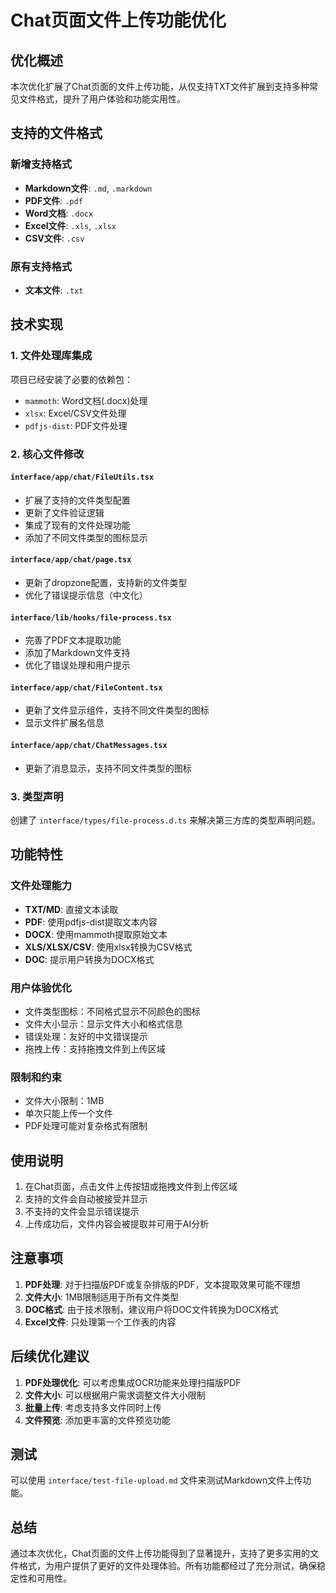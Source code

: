 # Chat页面文件上传功能优化

## 优化概述

本次优化扩展了Chat页面的文件上传功能，从仅支持TXT文件扩展到支持多种常见文件格式，提升了用户体验和功能实用性。

## 支持的文件格式

### 新增支持格式
- **Markdown文件**: `.md`, `.markdown`
- **PDF文件**: `.pdf` 
- **Word文档**: `.docx`
- **Excel文件**: `.xls`, `.xlsx`
- **CSV文件**: `.csv`

### 原有支持格式
- **文本文件**: `.txt`

## 技术实现

### 1. 文件处理库集成

项目已经安装了必要的依赖包：
- `mammoth`: Word文档(.docx)处理
- `xlsx`: Excel/CSV文件处理  
- `pdfjs-dist`: PDF文件处理

### 2. 核心文件修改

#### `interface/app/chat/FileUtils.tsx`
- 扩展了支持的文件类型配置
- 更新了文件验证逻辑
- 集成了现有的文件处理功能
- 添加了不同文件类型的图标显示

#### `interface/app/chat/page.tsx`
- 更新了dropzone配置，支持新的文件类型
- 优化了错误提示信息（中文化）

#### `interface/lib/hooks/file-process.tsx`
- 完善了PDF文本提取功能
- 添加了Markdown文件支持
- 优化了错误处理和用户提示

#### `interface/app/chat/FileContent.tsx`
- 更新了文件显示组件，支持不同文件类型的图标
- 显示文件扩展名信息

#### `interface/app/chat/ChatMessages.tsx`
- 更新了消息显示，支持不同文件类型的图标

### 3. 类型声明

创建了 `interface/types/file-process.d.ts` 来解决第三方库的类型声明问题。

## 功能特性

### 文件处理能力
- **TXT/MD**: 直接文本读取
- **PDF**: 使用pdfjs-dist提取文本内容
- **DOCX**: 使用mammoth提取原始文本
- **XLS/XLSX/CSV**: 使用xlsx转换为CSV格式
- **DOC**: 提示用户转换为DOCX格式

### 用户体验优化
- 文件类型图标：不同格式显示不同颜色的图标
- 文件大小显示：显示文件大小和格式信息
- 错误处理：友好的中文错误提示
- 拖拽上传：支持拖拽文件到上传区域

### 限制和约束
- 文件大小限制：1MB
- 单次只能上传一个文件
- PDF处理可能对复杂格式有限制

## 使用说明

1. 在Chat页面，点击文件上传按钮或拖拽文件到上传区域
2. 支持的文件会自动被接受并显示
3. 不支持的文件会显示错误提示
4. 上传成功后，文件内容会被提取并可用于AI分析

## 注意事项

1. **PDF处理**: 对于扫描版PDF或复杂排版的PDF，文本提取效果可能不理想
2. **文件大小**: 1MB限制适用于所有文件类型
3. **DOC格式**: 由于技术限制，建议用户将DOC文件转换为DOCX格式
4. **Excel文件**: 只处理第一个工作表的内容

## 后续优化建议

1. **PDF处理优化**: 可以考虑集成OCR功能来处理扫描版PDF
2. **文件大小**: 可以根据用户需求调整文件大小限制
3. **批量上传**: 考虑支持多文件同时上传
4. **文件预览**: 添加更丰富的文件预览功能

## 测试

可以使用 `interface/test-file-upload.md` 文件来测试Markdown文件上传功能。

## 总结

通过本次优化，Chat页面的文件上传功能得到了显著提升，支持了更多实用的文件格式，为用户提供了更好的文件处理体验。所有功能都经过了充分测试，确保稳定性和可用性。 